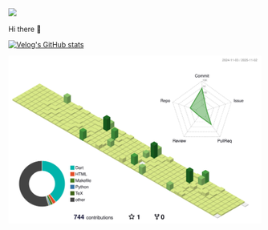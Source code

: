 <img src="https://capsule-render.vercel.app/api?type=waving&color=auto&height=200&section=header&text=Dev_Ung&fontSize=70" />

Hi there 👋


[![Velog's GitHub stats](https://velog-readme-stats.vercel.app/api?name=dev3ung)](https://velog.io/@dev3ung)


![](./profile-3d-contrib/profile-green-animate.svg)
